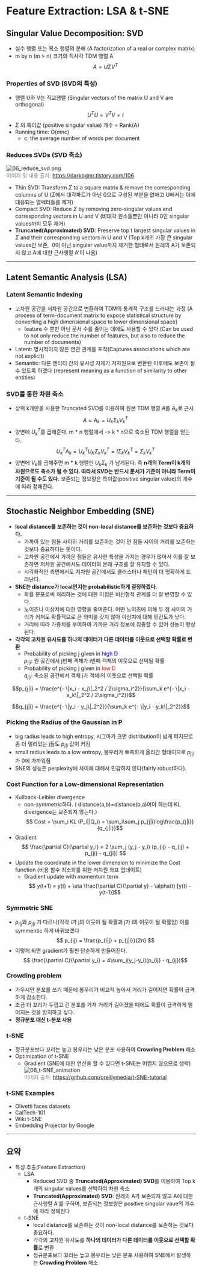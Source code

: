 # Feature Extraction: LSA & t-SNE

## Singular Value Decomposition: SVD
- 실수 행렬 또는 복소 행렬의 분해 (A factorization of a real or complex matrix)
- m by n (m > n) 크기의 직사각 TDM 행렬 A 
$$ A = U \Sigma V^T $$

### Properties of SVD (SVD의 특성)
- 행렬 U와 V는 직교행렬 (Singular vectors of the matrix U and V are orthogonal)
$$ U^TU = V^TV = I$$
-  $\Sigma$ 의 특이값 (positive singular value) 개수 = Rank(A)
- Running time: O(mnc)
	- c: the average number of words per document 

### Reduces SVDs (SVD 축소) 
![06_reduce_svd.png](./imgs/06_reduce_svd.png)  
<font color="gray">이미지 및 내용 출처: https://darkpgmr.tistory.com/106</font>  

- Thin SVD: Transform $\Sigma$ to a square matrix & remove the corresponding columns of U ($\Sigma$에서 대각파트가 아닌 0으로 구성된 부분을 없애고 U에서는 이에 대응되는 열벡터들를 제거)
- Compact SVD: Reduce $\Sigma$ by removing zero-singular values and corresponding vectors in U and V (비대각 원소들뿐만 아니라 0인 singular values까지 모두 제거)
- **Truncated(Approximated) SVD**: Preserve top t largest singular values in $\Sigma$ and their corresponding vectors in U and V (Top k개의 가장 큰 singular values만 보존,  0이 아닌 singular value까지 제거한 형태로서 원래의 A가 보존되지 않고 A에 대한 근사행렬 A'이 나옴)
---
## Latent Semantic Analysis (LSA)
### Latent Semantic Indexing
- 고차원 공간을 저차원 공간으로 변환하여 TDM의 통계적 구조를 드러내는 과정 (A process of term-document matrix to expose statistical structure by converting a high dimensional space to lower dimensional space)
	- feature 수 뿐만 아닌 문서 수를 줄이는 데에도 사용할 수 있다 (Can be used to not only reduce the number of features, but also to reduce the number of documents)
- Latent: 명시적이지 않은 연관 관계를 포착(Captures associations which are not explicit)
- Semantic: 다른 엔티티 간의 유사성 자체가 저차원으로 변환된 이후에도 보존이 될 수 있도록 하겠다 (represent meaning as a function of similarity to other entities)

### SVD를 통한 차원 축소
- 상위 k개만을 사용한 Truncated SVD를 이용하여 원본 TDM 행렬 $A$를 $A_k$로 근사
   $$ A \approx A_k = U_k\Sigma_kV_k^T$$
- 양변에 $U_k^T$를 곱해준다. m * n 행렬에서 -> k * n으로 축소된 TDM 행렬을 얻는다.
   $$ U_k^TA_k = U_k^TU_K\Sigma_kV_k^T = I\Sigma_kV_k^T = \Sigma_kV_k^T$$
- 양변에 $V_k$를 곱해주면 m * k 행렬인 $U_k \Sigma_k$ 가 남게된다. 즉 **n개의 Term이 k개의 차원으로도 축소가 될 수 있다. 따라서 SVD는 반드시 문서가 기준이 아니라 Term이 기준이 될 수도 있다.** 보존되는 정보량은 특이값(positive singular value)의 개수에 따라 정해진다.

---
## Stochastic Neighbor Embedding (SNE)
- **local distance를 보존하는 것이 non-local distance를 보존하는 것보다 중요하다.**
	- 가까이 있는 점들 사이의 거리를 보존하는 것이 먼 점들 사이의 거리를 보존하는 것보다 중요하다는 뜻이다.
	- 고차원 공간에서 가까운 점들은 유사한 특성을 가지는 경우가 많아서 이를 잘 보존하면 저차원 공간에서도 데이터의 본래 구조를 잘 유지할 수 있다.
	- 시각화적인 측면에서도 저차원 공간에서도 클러스터나 패턴이 더 명확하게 드러난다.
- **SNE는 distance가 local인지는 probabilistic하게 결정하겠다.**
	- 확률 분포로써 처리하는 것에 대한 이점은 비선형적 관계를 더 잘 반영할 수 있다.
	- 노이즈나 이상치에 대한 영향을 줄여준다. 어떤 노이즈에 의해 두 점 사이의 거리가 커져도 확률적으로 큰 의미를 갖지 않아 이상치에 대해 민감도가 낮다.
	- 거리에 따라 가중치를 부여하여 가까운 거리 정보에 집중할 수 있어 성능이 향상된다.
- **각각의 고차원 유사도를 하나의 데이터가 다른 데이터를 이웃으로 선택할 확률로 변환**
	- Probability of picking j given in <font color="blue">high D</font>   
	  $p_{j|i}$: 원 공간에서 j번째 객체가 i번째 객체의 이웃으로 선택될 확률
	- Probability of picking j given in <font color="red">low D</font>   
	  $q_{j|i}$: 축소된 공간에서 객체 j가 객체i의 이웃으로 선택될 확률

$$p_{j|i} = \frac{e^{- \|x_i - x_j\|_2^2 / 2\sigma_i^2}}{\sum_k e^{- \|x_i - x_k\|_2^2 / 2\sigma_i^2}}$$

$$q_{j|i} = \frac{e^{- \|y_i - y_j\|_2^2}}{\sum_k e^{- \|y_i - y_k\|_2^2}}$$

### Picking the Radius of the Gaussian in P
- big radius leads to high entropy, 시그마가 크면 distribution이 넒게 퍼지므로 좀 더 멀리있는 j들도 $p_{j|i}$ 값이 커짐
-  small radius leads to a low entropy, 봉우리가 뾰족하게 올라간 형태이므로 $p_{j|i}$ 가 0에 가까워짐 
- SNE의 성능은 perplexity에 차이에 대해서 민감하지 않다(fairly robust하다).

### Cost Function for a Low-dimensional Representation
- Kullback-Leibler divergence
	- non-symmetric하다. ( distance(a,b)=distance(b,a)여야 하는데 KL divergence는 보존되지 않는다.)
$$ Cost = \sum_i KL (P_i||Q_i) = \sum_i\sum_j p_{j|i}log\frac{p_{j|i}}{q_{j|i}}$$
- Gradient
$$ \frac{\partial C}{\partial y_i} = 2 \sum_j (y_j - y_i) (p_{ij} - q_{ij} + p_{ji} - q_{ji}) $$
- Update the coordinate in the lower dimension to minimize the Cost function (비용 함수 최소화를 위한 저차원 좌표 업데이트)
	- Gradient update with momentum term
$$ y(t+1) = y(t) + \eta \frac{\partial C}{\partial y} - \alpha(t) [y(t) - y(t-1)]$$

### Symmetric SNE
- $p_{i|j}$와 $p_{j|i}$ 가 다르니(각각 i가 j의 이웃이 될 확률과 j가 i의 이웃이 될 확률임) 이를 symmentic 하게 바꿔보겠다
$$ p_{ij} = \frac{p_{i|j} + p_{j|i}}{2n} $$
- 이렇게 되면 gradient가 훨씬 단순하게 만들어진다.
$$ \frac{\partial C}{\partial y_i} = 4\sum_j(y_j-y_i)(p_{ij} - q_{ij})$$

### Crowding problem
- 가우시안 분포를 쓰기 때문에 봉우리가 비교적 높아서 거리가 길어지면 확률이 급격하게 감소한다. 
- 조금 더 꼬리가 두껍고 긴 분포를 가져 거리가 길어졌을 때에도 확률이 급격하게 떨어지는 것을 방지하고 싶다. 
- **정규분포 대신 t-분포 사용**  

### t-SNE
- 정규분포보다 꼬리는 높고 봉우리는 낮은 분포 사용하여 **Crowding Problem** 해소
- Optimization of t-SNE
	- Gradient
	  (SNE에 대한 연산을 할 수 있다면 t-SNE는 어렵지 않으므로 생략)
![06_t-SNE_animation](./imgs/06_t-SNE_animation.gif)  
<font color="gray">이미지 출처: https://github.com/oreillymedia/t-SNE-tutorial</font>

### t-SNE Examples
- Olivetti faces datasets
- CalTech-101
- Wiki t-SNE
- Embedding Projector by Google

---
## 요약
- 특성 추출(Feature Extraction)  
	- LSA  
		- Reduced SVD 중 **Truncated(Approximated) SVD**를 이용하여 Top k 개의 singular values를 선택하여 차원 축소  
		- **Truncated(Approximated) SVD**: 원래의 A가 보존되지 않고 A에 대한 근사행렬 A'를 구하며, 보존되는 정보량은 positive singular vaue의 개수에 따라 정해진다
	- t-SNE  
		- local distance를 보존하는 것이 non-local distance를 보존하는 것보다 중요하다.  
		- 각각의 고차원 유사도를 **하나의 데이터가 다른 데이터를 이웃으로 선택할 확률**로 변환  
		- 정규분포보다 꼬리는 높고 봉우리는 낮은 분포 사용하여 SNE에서 발생하는 **Crowding Problem** 해소  